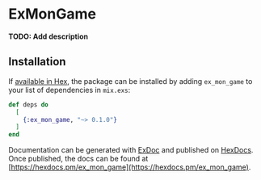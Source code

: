 # ExMonGame

**TODO: Add description**

## Installation

If [available in Hex](https://hex.pm/docs/publish), the package can be installed
by adding `ex_mon_game` to your list of dependencies in `mix.exs`:

```elixir
def deps do
  [
    {:ex_mon_game, "~> 0.1.0"}
  ]
end
```

Documentation can be generated with [ExDoc](https://github.com/elixir-lang/ex_doc)
and published on [HexDocs](https://hexdocs.pm). Once published, the docs can
be found at [https://hexdocs.pm/ex_mon_game](https://hexdocs.pm/ex_mon_game).


